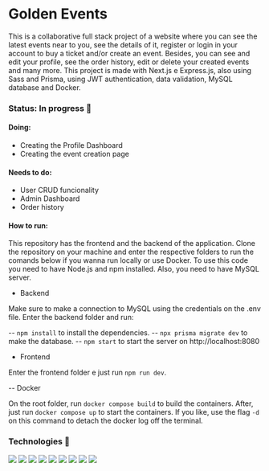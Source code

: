 # Golden Events

This is a collaborative full stack project of a website where you can see the latest events near to you, see the details of it, register or login in your account to buy a ticket and/or create an event. Besides, you can see and edit your profile, see the order history, edit or delete your created events and many more. This project is made with Next.js e Express.js, also using Sass and Prisma, using JWT authentication, data validation, MySQL database and Docker.

### Status: In progress 🚧

#### Doing:
- Creating the Profile Dashboard
- Creating the event creation page

#### Needs to do:

- User CRUD funcionality
- Admin Dashboard
- Order history

#### How to run:

This repository has the frontend and the backend of the application. Clone the repository on your machine and enter the respective folders to run the comands below if you wanna run locally or use Docker. 
To use this code you need to have Node.js and npm installed. Also, you need to have MySQL server. 

  - Backend

  Make sure to make a connection to MySQL using the credentials on the .env file. 
  Enter the backend folder and run:

  -- `npm install` to install the dependencies.
  -- `npx prisma migrate dev` to make the database.
  -- `npm start` to start the server on http://localhost:8080

  - Frontend

  Enter the frontend folder e just run `npm run dev`.

  -- Docker

  On the root folder, run `docker compose build` to build the containers. After, just run `docker compose up` to start the containers. If you like, use the flag `-d` on this command to detach the docker log off the terminal.

  
### Technologies 🧰

<div>
  <img src="https://img.shields.io/badge/HTML5-E34F26?style=for-the-badge&logo=html5&logoColor=white"> 
  <img src="https://img.shields.io/badge/CSS3-1572B6?style=for-the-badge&logo=css3&logoColor=white">  
  <img src="https://img.shields.io/badge/TypeScript-007ACC?style=for-the-badge&logo=typescript&logoColor=white">  
  <img src="https://img.shields.io/badge/React-20232A?style=for-the-badge&logo=react&logoColor=61DAFB"/> 
  <img src="https://img.shields.io/badge/next%20js-000000?style=for-the-badge&logo=nextdotjs&logoColor=white" /> 
  <img src="https://img.shields.io/badge/Node%20js-339933?style=for-the-badge&logo=nodedotjs&logoColor=white" /> 
  <img src="https://img.shields.io/badge/Sass-CC6699?style=for-the-badge&logo=sass&logoColor=white" /> 
  <img src="https://img.shields.io/badge/Prisma-3982CE?style=for-the-badge&logo=Prisma&logoColor=white" /> 
  <img src="https://img.shields.io/badge/Express%20js-000000?style=for-the-badge&logo=express&logoColor=white" /> 
</div>
